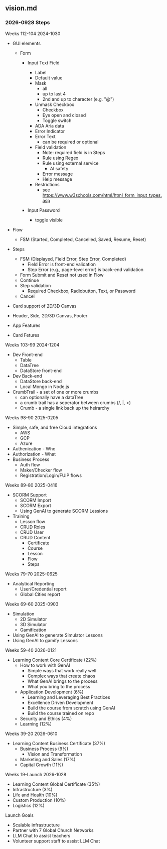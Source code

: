 ## vision.md

### 2026-0928 Steps
Weeks 112-104 2024-1030
- GUI elements
  - Form

    - Input Text Field
      - Label
      - Default value
      - Mask
        - all
        - up to last 4
        - 2nd and up to character (e.g. "@")
      - Unmask Checkbox
        - Checkbox
        - Eye open and closed
        - Toggle switch
      - ADA Aria data
      - Error Indicator
      - Error Text
        - can be required or optional
      - Field validation
        - Note: required field is in Steps
        - Rule using Regex
        - Rule using external service
          - AI safety
        - Error message
        - Help message
      - Restrictions
        - see https://www.w3schools.com/html/html_form_input_types.asp

    - Input Password
      - toggle visible

- Flow
  - FSM (Started, Completed, Cancelled, Saved, Resume, Reset)

- Steps
  - FSM (Displayed, Field Error, Step Error, Completed)
    - Field Error is front-end validation
    - Step Error (e.g., page-level error) is back-end validation
  - Form Submit and Reset not used in Flow
  - Continue
  - Step validation
    - Required Checkbox, Radiobutton, Text, or Password
  - Cancel

- Card support of 2D/3D Canvas

- Header, Side, 2D/3D Canvas, Footer
- App Features
- Card Fetures

Weeks 103-99 2024-1204
- Dev Front-end
  - Table
  - DataTree
  - DataStore front-end
- Dev Back-end
  - DataStore back-end
  - Local Mongo in Node.js
- CrumbTrail - a set of one or more crumbs
  - can optionally have a dataTree
  - a crumb trail has a seperator between crumbs (/, |, >)
  - Crumb - a single link back up the heirarchy

Weeks 98-90 2025-0205
- Simple, safe, and free Cloud integrations
  - AWS
  - GCP
  - Azure
- Authenication - Who
- Authorization - What
- Business Process
  - Auth flow
  - Maker/Checker flow
  - Registration/Login/FUIP flows

Weeks 89-80 2025-0416
- SCORM Support
  - SCORM Import
  - SCORM Export
  - Using GenAI to generate SCORM Lessions
- Training
  - Lesson flow
  - CRUD Roles
  - CRUD User
  - CRUD Content
    - Certificate
    - Course
    - Lesson
    - Flow
    - Steps

Weeks 79-70 2025-0625
- Analytical Reporting
  - User/Credential report
  - Global Cities report

Weeks 69-60 2025-0903
- Simulation
  - 2D Simulator
  - 3D Simulator
  - Gamification
- Using GenAI to generate Simulator Lessons
- Using GenAI to gamify Lessons

Weeks 59-40 2026-0121
- Learning Content Core Certificate (22%)
  - How to work with GenAI
    - Simple ways that work really well
    - Complex ways that create chaos
    - What GenAI brings to the process
    - What you bring to the process
  - Application Development (6%)
    - Learning and Leveraging Best Practices
    - Excellence Driven Development
    - Build the course from scratch using GenAI
    - Build the course trained on repo
  - Security and Ethics (4%)
  - Learning (12%)

Weeks 39-20 2026-0610
- Learning Content Business Certificate (37%)
  - Business Process (9%)
    - Vision and Transformation
  - Marketing and Sales (17%)
  - Capital Growth (11%)

 Weeks 19-Launch 2026-1028
 - Learning Content Global Certificate (35%)
  - Infrastructure (3%)
  - Life and Health (10%)
  - Custom Production (10%)
  - Logistics (12%)

Launch Goals
 - Scalable infrastructure
 - Partner with 7 Global Church Networks
 - LLM Chat to assist teachers
 - Volunteer support staff to assist LLM Chat
